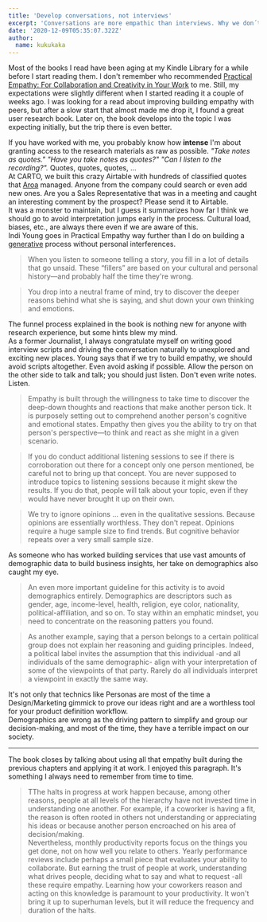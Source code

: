 ```yaml
---
title: 'Develop conversations, not interviews'
excerpt: 'Conversations are more empathic than interviews. Why we don´t use them more while doing user reserch? Thats one of the questions Indi Young asks in Practical Empathy'
date: '2020-12-09T05:35:07.322Z'
author:
  name: kukukaka
---
```

Most of the books I read have been aging at my Kindle Library for a while before I start reading them. I don't remember who recommended <a href="https://www.amazon.com/Practical-Empathy-Collaboration-Creativity-Your-ebook/dp/B00RY9R8H8/ref=sr_1_1?crid=1O601WI9JQYCB&keywords=practical+empathy&qid=1607453908&sprefix=practical+empa%2Caps%2C264&sr=8-1" title="Practical Empathy book in Amazon" class="link" >Practical Empathy: For Collaboration and Creativity in Your Work</a> to me. Still, my expectations were slightly different when I started reading it a couple of weeks ago. I was looking for a read about improving building empathy with peers, but after a slow start that almost made me drop it, I found a great user research book. Later on, the book develops into the topic I was expecting initially, but the trip there is even better.

If you have worked with me, you probably know how <b>intense</b> I'm about granting access to the research materials as raw as possible. <i>"Take notes as quotes." "Have you take notes as quotes?" "Can I listen to the recording?".</i> Quotes, quotes, quotes, ... <br>
At CARTO, we built this crazy Airtable with hundreds of classified quotes that <a href="https://twitter.com/aroiki_" title="Aroa's Twitter" class="link">Aroa</a> managed. Anyone from the company could search or even add new ones. Are you a Sales Representative that was in a meeting and caught an interesting comment by the prospect? Please send it to Airtable. <br>
It was a monster to maintain, but I guess it summarizes how far I think we should go to avoid interpretation jumps early in the process. Cultural load, biases, etc., are always there even if we are aware of this. <br>
Indi Young goes in Practical Empathy way further than I do on building a <a href="../public/assets/blog/empathic-research/generative.png" title="Generative research" class="link">generative</a> process without personal interferences. 

<blockquote>When you listen to someone telling a story, you fill in a lot of details that go unsaid. These “fillers” are based on your cultural and personal history—and probably half the time they're wrong.</blockquote>

<blockquote>You drop into a neutral frame of mind, try to discover the deeper reasons behind what she is saying, and shut down your own thinking and emotions.</blockquote>

The funnel process explained in the book is nothing new for anyone with research experience, but some hints blew my mind. <br>
As a former Journalist, I always congratulate myself on writing good interview scripts and driving the conversation naturally to unexplored and exciting new places. Young says that if we try to build empathy, we should avoid scripts altogether. Even avoid asking if possible. Allow the person on the other side to talk and talk; you should just listen. Don't even write notes. Listen.

<blockquote>Empathy is built through the willingness to take time to discover the deep-down thoughts and reactions that make another person tick. It is purposely setting out to comprehend another person's cognitive and emotional states. Empathy then gives you the ability to try on that person's perspective—to think and react as she might in a given scenario.</blockquote>

<blockquote>If you do conduct additional listening sessions to see if there is corroboration out there for a concept only one person mentioned, be careful not to bring up that concept. You are never supposed to introduce topics to listening sessions because it might skew the results. If you do that, people will talk about your topic, even if they would have never brought it up on their own.</blockquote>

<blockquote>We try to ignore opinions ... even in the qualitative sessions. Because opinions are essentially worthless. They don't repeat. Opinions require a huge sample size to find trends. But cognitive behavior repeats over a very small sample size.</blockquote>

As someone who has worked building services that use vast amounts of demographic data to build business insights, her take on demographics also caught my eye.

<blockquote>An even more important guideline for this activity is to avoid demographics entirely. Demographics are descriptors such as gender, age, income-level, health, religion, eye color, nationality, political-affiliation, and so on. To stay within an emphatic mindset, you need to concentrate on the reasoning patters you found.</blockquote>

<blockquote>As another example, saying that a person belongs to a certain political group does not explain her reasoning and guiding principles. Indeed, a political label invites the assumption that this individual -and all individuals of the same demographic- align with your interpretation of some of the viewpoints of that party. Rarely do all individuals interpret a viewpoint in exactly the same way.</blockquote>

It's not only that technics like Personas are most of the time a Design/Marketing gimmick to prove our ideas right and are a worthless tool for your product definition workflow. <br>
Demographics are wrong as the driving pattern to simplify and group our decision-making, and most of the time, they have a terrible impact on our society.

----

The book closes by talking about using all that empathy built during the previous chapters and applying it at work. I enjoyed this paragraph. It's something I always need to remember from time to time.

<blockquote>TThe halts in progress at work happen because, among other reasons, people at all levels of the hierarchy have not invested time in understanding one another. For example, if a coworker is having a fit, the reason is often rooted in others not understanding or appreciating his ideas or because another person encroached on his area of decision/making. <br>
Nevertheless, monthly productivity reports focus on the things you get done, not on how well you relate to others. Yearly performance reviews include perhaps a small piece that evaluates your ability to collaborate. But earning the trust of people at work, understanding what drives people, deciding what to say and what to request -all these require empathy. Learning how your coworkers reason and acting on this knowledge is paramount to your productivity. It won't bring it up to superhuman levels, but it will reduce the frequency and duration of the halts.</blockquote>

